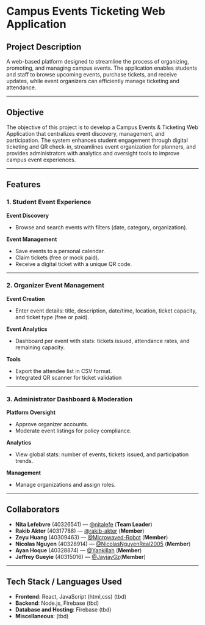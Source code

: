 # Campus Events Ticketing Web Application

## Project Description
A web-based platform designed to streamline the process of organizing, promoting, and managing campus events. The application enables students and staff to browse upcoming events, purchase tickets, and receive updates, while event organizers can efficiently manage ticketing and attendance.

---

## Objective
The objective of this project is to develop a Campus Events & Ticketing Web Application that centralizes event discovery, management, and participation. The system enhances student engagement through digital ticketing and QR check-in, streamlines event organization for planners, and provides administrators with analytics and oversight tools to improve campus event experiences.

---

## Features

### 1. Student Event Experience
**Event Discovery**
- Browse and search events with filters (date, category, organization).

**Event Management**
- Save events to a personal calendar.
- Claim tickets (free or mock paid).
- Receive a digital ticket with a unique QR code.

---

### 2. Organizer Event Management
**Event Creation**
- Enter event details: title, description, date/time, location, ticket capacity, and ticket type (free or paid).

**Event Analytics**
- Dashboard per event with stats: tickets issued, attendance rates, and remaining capacity.

**Tools**
- Export the attendee list in CSV format.
- Integrated QR scanner for ticket validation 
---

### 3. Administrator Dashboard & Moderation
**Platform Oversight**
- Approve organizer accounts.
- Moderate event listings for policy compliance.

**Analytics**
- View global stats: number of events, tickets issued, and participation trends.

**Management**
- Manage organizations and assign roles.

---

## Collaborators
- **Nita Lefebvre** (40326541) — [@nitalefe](https://github.com/nitalefe) (**Team Leader**)
- **Rakib Akter** (40317788) — [@rakib-akter](https://github.com/rakib-akter) (**Member**)
- **Zeyu Huang** (40309463) — [@Microwaved-Robot](https://github.com/Microwaved-Robot) (**Member**)
- **Nicolas Nguyen** (40328914) — [@NicolasNguyenReal2005](https://github.com/NicolasNguyenReal2005) (**Member**)
- **Ayan Hoque** (40328874) — [@Yankillah](https://github.com/YanKillah) (**Member**)
- **Jeffrey Gueyie** (40315016) — [@JayjayGz](https://github.com/JayjayGz)(**Member**)

---

## Tech Stack / Languages Used
- **Frontend**: React, JavaScript (html,css) (tbd)
- **Backend**: Node.js, Firebase (tbd)
- **Database and Hosting**: Firebase (tbd)
- **Miscellaneous**:  (tbd)
